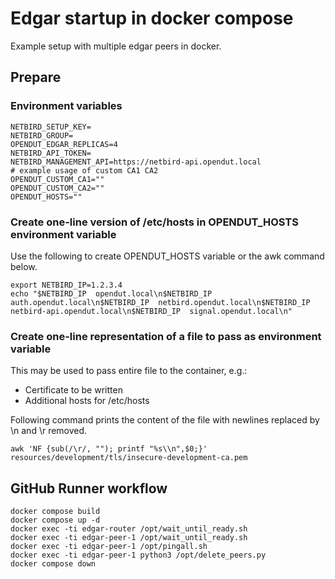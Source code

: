 # Edgar startup in docker compose

Example setup with multiple edgar peers in docker.

## Prepare

### Environment variables

```
NETBIRD_SETUP_KEY=
NETBIRD_GROUP=
OPENDUT_EDGAR_REPLICAS=4
NETBIRD_API_TOKEN=
NETBIRD_MANAGEMENT_API=https://netbird-api.opendut.local
# example usage of custom CA1 CA2
OPENDUT_CUSTOM_CA1=""
OPENDUT_CUSTOM_CA2=""
OPENDUT_HOSTS=""
```

### Create one-line version of /etc/hosts in OPENDUT_HOSTS environment variable

Use the following to create OPENDUT_HOSTS variable or the awk command below.
```
export NETBIRD_IP=1.2.3.4
echo "$NETBIRD_IP  opendut.local\n$NETBIRD_IP  auth.opendut.local\n$NETBIRD_IP  netbird.opendut.local\n$NETBIRD_IP  netbird-api.opendut.local\n$NETBIRD_IP  signal.opendut.local\n"
```


### Create one-line representation of a file to pass as environment variable

This may be used to pass entire file to the container, e.g.:
- Certificate to be written
- Additional hosts for /etc/hosts

Following command prints the content of the file with newlines replaced by \n and \r removed.
```
awk 'NF {sub(/\r/, ""); printf "%s\\n",$0;}' resources/development/tls/insecure-development-ca.pem
```

## GitHub Runner workflow

```
docker compose build
docker compose up -d
docker exec -ti edgar-router /opt/wait_until_ready.sh
docker exec -ti edgar-peer-1 /opt/wait_until_ready.sh
docker exec -ti edgar-peer-1 /opt/pingall.sh
docker exec -ti edgar-peer-1 python3 /opt/delete_peers.py
docker compose down

```

